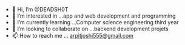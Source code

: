 - 👋 Hi, I’m @DEADSH0T
- 👀 I’m interested in ...app and web development and programming
- 🌱 I’m currently learning ...Computer science engineering third year
- 💞️ I’m looking to collaborate on ...backend development projets
- 📫 How to reach me ... arpitjoshi555@gmail.com

<!---
DEADAH0T is a ✨ special ✨ repository because its `README.md` (this file) appears on your GitHub profile.
You can click the Preview link to take a look at your changes.
--->
